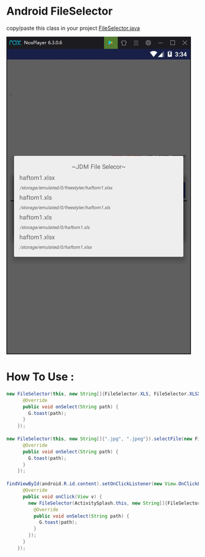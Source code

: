 # Android FileSelector
copy/paste this class in your project [FileSelector.java](https://github.com/criss721/FileSelector/blob/master/FileSelector.java)

![shot](media.jpg)

# How To Use : 

```java
new FileSelector(this, new String[]{FileSelector.XLS, FileSelector.XLSX}).selectFile(new FileSelector.OnSelectListener() {
      @Override
      public void onSelect(String path) {
        G.toast(path);
      }
    });

new FileSelector(this, new String[]{".jpg", ".jpeg"}).selectFile(new FileSelector.OnSelectListener() {
      @Override
      public void onSelect(String path) {
        G.toast(path);
      }
    });

findViewById(android.R.id.content).setOnClickListener(new View.OnClickListener() {
      @Override
      public void onClick(View v) {
        new FileSelector(ActivitySplash.this, new String[]{FileSelector.PNG}).selectFile(new FileSelector.OnSelectListener() {
          @Override
          public void onSelect(String path) {
            G.toast(path);
          }
        });
      }
    });
```
